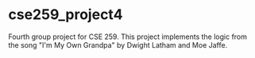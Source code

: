 # cse259_project4
Fourth group project for CSE 259. This project implements the logic from the song "I'm My Own Grandpa" by Dwight Latham and Moe Jaffe.
